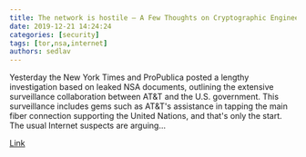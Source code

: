 ```yaml
---
title: The network is hostile – A Few Thoughts on Cryptographic Engineering
date: 2019-12-21 14:24:24
categories: [security]
tags: [tor,nsa,internet]
authors: sedlav
---
```


Yesterday the New York Times and ProPublica posted a lengthy investigation based on leaked NSA documents, outlining the extensive surveillance collaboration between AT&T and the U.S. government. This surveillance includes gems such as AT&T's assistance in tapping the main fiber connection supporting the United Nations, and that's only the start. The usual Internet suspects are arguing…

[Link](https://blog.cryptographyengineering.com/2015/08/16/the-network-is-hostile/)
